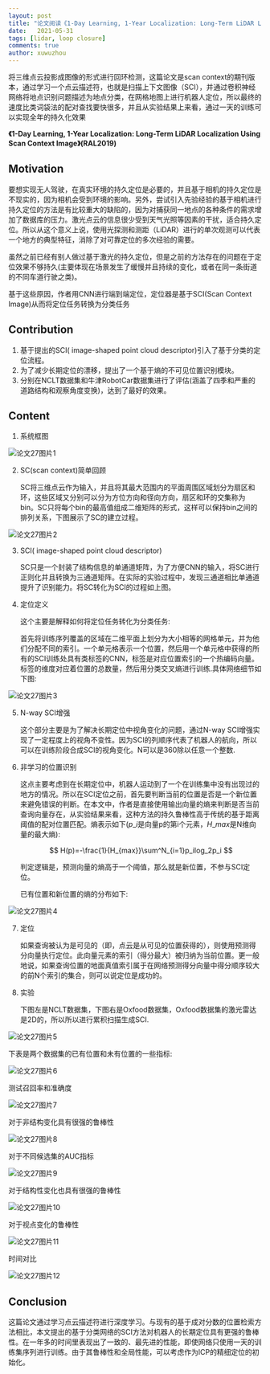 ```yaml
---
layout: post
title: "论文阅读《1-Day Learning, 1-Year Localization: Long-Term LiDAR Localization Using Scan Context Image》"
date:   2021-05-31
tags: [lidar, loop closure]
comments: true
author: xuwuzhou
---
```


将三维点云投影成图像的形式进行回环检测，这篇论文是scan context的期刊版本，通过学习一个点云描述符，也就是扫描上下文图像（SCI），并通过卷积神经网络将地点识别问题描述为地点分类，在网格地图上进行机器人定位，所以最终的速度比类词袋法的配对查找要快很多，并且从实验结果上来看，通过一天的训练可以实现全年的持久化效果

<!-- more -->

**《1-Day Learning, 1-Year Localization: Long-Term LiDAR Localization Using Scan Context Image》(RAL2019)**

## Motivation

   要想实现无人驾驶，在真实环境的持久定位是必要的，并且基于相机的持久定位是不现实的，因为相机会受到环境的影响。另外，尝试引入先验经验的基于相机进行持久定位的方法是有比较重大的缺陷的，因为对捕获同一地点的各种条件的需求增加了数据库的压力。激光点云的信息很少受到天气光照等因素的干扰，适合持久定位。所以从这个意义上说，使用光探测和测距（LiDAR）进行的单次观测可以代表一个地方的典型特征，消除了对可靠定位的多次经验的需要。

   虽然之前已经有别人做过基于激光的持久定位，但是之前的方法存在的问题在于定位效果不够持久(主要体现在场景发生了缓慢并且持续的变化，或者在同一条街道的不同车道行驶之类)。

   基于这些原因，作者用CNN进行端到端定位，定位器是基于SCI(Scan Context Image)从而将定位任务转换为分类任务


## Contribution

1. 基于提出的SCI( image-shaped point cloud descriptor)引入了基于分类的定位流程。
2. 为了减少长期定位的漂移，提出了一个基于熵的不可见位置识别模块。
3. 分别在NCLT数据集和牛津RobotCar数据集进行了评估(涵盖了四季和严重的道路结构和观察角度变换)，达到了最好的效果。


## Content

1. 系统框图

![论文27图片1](../images/论文27图片1.png)

2. SC(scan context)简单回顾

   SC将三维点云作为输入，并且将其最大范围内的平面周围区域划分为扇区和环，这些区域又分别可以分为方位方向和径向方向，扇区和环的交集称为bin。SC只将每个bin的最高值组成二维矩阵的形式，这样可以保持bin之间的排列关系，下图展示了SC的建立过程。
   

![论文27图片2](../images/论文27图片2.png)

3. SCI( image-shaped point cloud descriptor)

   SC只是一个封装了结构信息的单通道矩阵，为了方便CNN的输入，将SC进行正则化并且转换为三通道矩阵。在实际的实验过程中，发现三通道相比单通道提升了识别能力。将SC转化为SCI的过程如上图。
   
4. 定位定义

   这个主要是解释如何将定位任务转化为分类任务:
   
   首先将训练序列覆盖的区域在二维平面上划分为大小相等的网格单元，并为他们分配不同的索引。一个单元格表示一个位置，然后用一个单元格中获得的所有的SCI训练处具有类标签的CNN，标签是对应位置索引的一个热编码向量。标签的维度对应着位置的总数量，然后用分类交叉熵进行训练.具体网络细节如下图:

![论文27图片3](../images/论文27图片3.png)

5. N-way SCI增强

   这个部分主要是为了解决长期定位中视角变化的问题，通过N-way SCI增强实现了一定程度上的视角不变性。因为SCI的列顺序代表了机器人的航向，所以可以在训练阶段合成SCI的视角变化。N可以是360除以任意一个整数.

6. 非学习的位置识别

   这点主要考虑到在长期定位中，机器人运动到了一个在训练集中没有出现过的地方的情况。所以在SCI定位之前，首先要判断当前的位置是否是一个新位置来避免错误的判断。在本文中，作者是直接使用输出向量的熵来判断是否当前查询向量存在，从实验结果来看，这种方法的持久鲁棒性高于传统的基于距离阈值的配对位置匹配。熵表示如下($p\_i$是向量p的第i个元素，$H\_max$是N维向量的最大熵):
   
   $$
   H(p)=-\frac{1}{H_{max}}\sum^N_{i=1}p_ilog_2p_i
   $$
   
   判定逻辑是，预测向量的熵高于一个阈值，那么就是新位置，不参与SCI定位。
   
   已有位置和新位置的熵的分布如下:
   

![论文27图片4](../images/论文27图片4.png)

7. 定位

   如果查询被认为是可见的（即，点云是从可见的位置获得的），则使用预测得分向量执行定位。此向量元素的索引（得分最大）被归纳为当前位置。更一般地说，如果查询位置的地面真值索引属于在网络预测得分向量中得分顺序较大的前N个索引的集合，则可以说定位是成功的。

8. 实验

   下图左是NCLT数据集，下图右是Oxfood数据集，Oxfood数据集的激光雷达是2D的，所以所以进行累积扫描生成SCI.
   

![论文27图片5](../images/论文27图片5.png)

   下表是两个数据集的已有位置和未有位置的一些指标:

![论文27图片6](../images/论文27图片6.png)

   测试召回率和准确度

![论文27图片7](../images/论文27图片7.png)

   对于非结构变化具有很强的鲁棒性

![论文27图片8](../images/论文27图片8.png)

   对于不同候选集的AUC指标

![论文27图片9](../images/论文27图片9.png)

   对于结构性变化也具有很强的鲁棒性

![论文27图片10](../images/论文27图片10.png)

   对于视点变化的鲁棒性

![论文27图片11](../images/论文27图片11.png)

   时间对比

![论文27图片12](../images/论文27图片12.png)

## Conclusion

   这篇论文通过学习点云描述符进行深度学习。与现有的基于成对分数的位置检索方法相比，本文提出的基于分类网络的SCI方法对机器人的长期定位具有更强的鲁棒性。在一年多的时间里表现出了一致的、最先进的性能，即使网络只使用一天的训练集序列进行训练。由于其鲁棒性和全局性能，可以考虑作为ICP的精细定位的初始化。